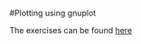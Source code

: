 #Plotting using gnuplot

The exercises can be found [here](https://nccastaff.bournemouth.ac.uk/jmacey/ASE/labs/lab1.html)